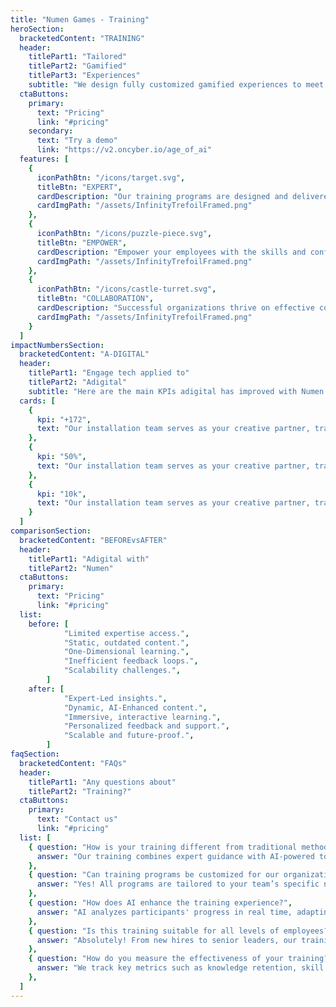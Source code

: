 ```yaml
---
title: "Numen Games - Training"
heroSection:
  bracketedContent: "TRAINING"
  header:
    titlePart1: "Tailored"
    titlePart2: "Gamified"
    titlePart3: "Experiences"
    subtitle: "We design fully customized gamified experiences to meet specific business objectives."
  ctaButtons:
    primary:
      text: "Pricing"
      link: "#pricing"
    secondary:
      text: "Try a demo"
      link: "https://v2.oncyber.io/age_of_ai"
  features: [
    {
      iconPathBtn: "/icons/target.svg",
      titleBtn: "EXPERT",
      cardDescription: "Our training programs are designed and delivered by experts who understand team dynamics. By combining deep knowledge with practical insights, we provide targeted solutions that address your organization’s unique needs. Equip your team with the expertise they need to tackle challenges confidently and excel in their roles.",
      cardImgPath: "/assets/InfinityTrefoilFramed.png"
    },
    {
      iconPathBtn: "/icons/puzzle-piece.svg",
      titleBtn: "EMPOWER",
      cardDescription: "Empower your employees with the skills and confidence to take ownership of their growth. Through interactive and engaging training sessions, we help your team develop capabilities that lead to greater independence, initiative, and success. Empowerment isn’t just about learning—it’s about unlocking potential and fostering leadership at every level.",
      cardImgPath: "/assets/InfinityTrefoilFramed.png"
    },
    {
      iconPathBtn: "/icons/castle-turret.svg",
      titleBtn: "COLLABORATION",
      cardDescription: "Successful organizations thrive on effective collaboration. Our training programs focus on enhancing teamwork, improving communication, and encouraging shared problem-solving. By aligning efforts toward common goals, we help your team operate more cohesively. Cultivate a collaborative culture that drives connection and boosts productivity across your workforce.",
      cardImgPath: "/assets/InfinityTrefoilFramed.png"
    }
  ]
impactNumbersSection:
  bracketedContent: "A-DIGITAL"
  header:
    titlePart1: "Engage tech applied to"
    titlePart2: "Adigital"
    subtitle: "Here are the main KPIs adigital has improved with Numen."
  cards: [
    {
      kpi: "+172",
      text: "Our installation team serves as your creative partner, transforming your renovation dreams into reality."
    },
    {
      kpi: "50%",
      text: "Our installation team serves as your creative partner, transforming your renovation dreams into reality."
    },
    {
      kpi: "10k",
      text: "Our installation team serves as your creative partner, transforming your renovation dreams into reality."
    }
  ]
comparisonSection:
  bracketedContent: "BEFOREvsAFTER"
  header:
    titlePart1: "Adigital with"
    titlePart2: "Numen"
  ctaButtons:
    primary:
      text: "Pricing"
      link: "#pricing"
  list:
    before: [
			"Limited expertise access.",
			"Static, outdated content.",
			"One-Dimensional learning.",
			"Inefficient feedback loops.",
			"Scalability challenges.",
		]
    after: [
			"Expert-Led insights.",
			"Dynamic, AI-Enhanced content.",
			"Immersive, interactive learning.",
			"Personalized feedback and support.",
			"Scalable and future-proof.",
		]
faqSection:
  bracketedContent: "FAQs"
  header:
    titlePart1: "Any questions about"
    titlePart2: "Training?"
  ctaButtons:
    primary:
      text: "Contact us"
      link: "#pricing"
  list: [
    { question: "How is your training different from traditional methods?",
      answer: "Our training combines expert guidance with AI-powered tools and gamified experiences, making learning interactive, engaging, and highly practical."
    },
    { question: "Can training programs be customized for our organization?",
      answer: "Yes! All programs are tailored to your team’s specific needs, industry requirements, and business objectives to ensure maximum impact."
    },
    { question: "How does AI enhance the training experience?",
      answer: "AI analyzes participants' progress in real time, adapting content to their skill levels and providing personalized feedback to accelerate learning outcomes."
    },
    { question: "Is this training suitable for all levels of employees?",
      answer: "Absolutely! From new hires to senior leaders, our training programs are designed to cater to a wide range of experience levels and roles."
    },
    { question: "How do you measure the effectiveness of your training?",
      answer: "We track key metrics such as knowledge retention, skill development, and participant engagement to demonstrate clear, measurable results for your organization."
    },
  ]
---
```

